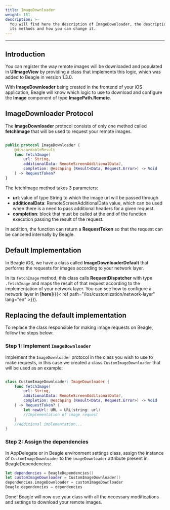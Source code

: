 ```yaml
---
title: ImageDownloader
weight: 151
description: >-
  You will find here the description of ImageDownloader, the description about
  its methods and how you can change it.
---
```


---

## **Introduction**

You can register the way remote images will be downloaded and populated in **UIImageView** by providing a class that implements this logic, which was added to Beagle in version 1.3.0.

With **ImageDownloader** being created in the frontend of your iOS application, Beagle will know which logic to use to download and configure the **Image** component of type **ImagePath.Remote**.

## **ImageDownloader Protocol**

The **ImageDownloader** protocol consists of only one method called **fetchImage** that will be used to request your remote images.

```swift

public protocol ImageDownloader {
    @discardableResult
    func fetchImage(
        url: String,
        additionalData: RemoteScreenAdditionalData?,
        completion: @escaping (Result<Data, Request.Error>) -> Void
    ) -> RequestToken?
}

```

The fetchImage method takes 3 parameters:

- **url**: value of type String to which the image url will be passed through
- **additionalData**: RemoteScreenAdditionalData value, which can be used when there is a need to pass additional headers for a given request.
- **completion**: block that must be called at the end of the function execution passing the result of the request.

In addition, the function can return a **RequestToken** so that the request can be canceled internally by Beagle.

## **Default Implementation**

In Beagle iOS, we have a class called **ImageDownloaderDefault** that performs the requests for images according to your network layer.

In its `fetchImage` method, this class calls **RequestDispatcher** with type `.fetchImage` and maps the result of that request according to the implementation of your network layer. You can see how to configure a network layer in [**here**]({{< ref path="/ios/customization/network-layer" lang="en" >}}).

## **Replacing the default implementation**

To replace the class responsible for making image requests on Beagle, follow the steps below:

### **Step 1: Implement `ImageDownloader`**

Implement the `ImageDownloader` protocol in the class you wish to use to make requests, in this case we created a class `CustomImageDownloader` that will be used as an example:

```swift

class CustomImageDownloader: ImageDownloader {
    func fetchImage(
        url: String,
        additionalData: RemoteScreenAdditionalData?,
        completion: @escaping (Result<Data, Request.Error>) -> Void
    ) -> RequestToken? {
        let newUrl: URL = URL(string: url)
        //Implementation of image request
    }
    //Additional implementation...
}

```

### **Step 2: Assign the dependencies**

In AppDelegate or in Beagle environment settings class, assign the instance of `CustomImageDownloader` to the `imageDownloader` attribute present in BeagleDependencies:

```swift
let dependencies = BeagleDependencies()
let customImageDownloader = CustomImageDownloader()
dependencies.imageDownloader = customImageDownloader
Beagle.dependencies = dependencies
```

Done! Beagle will now use your class with all the necessary modifications and settings to download your remote images.
